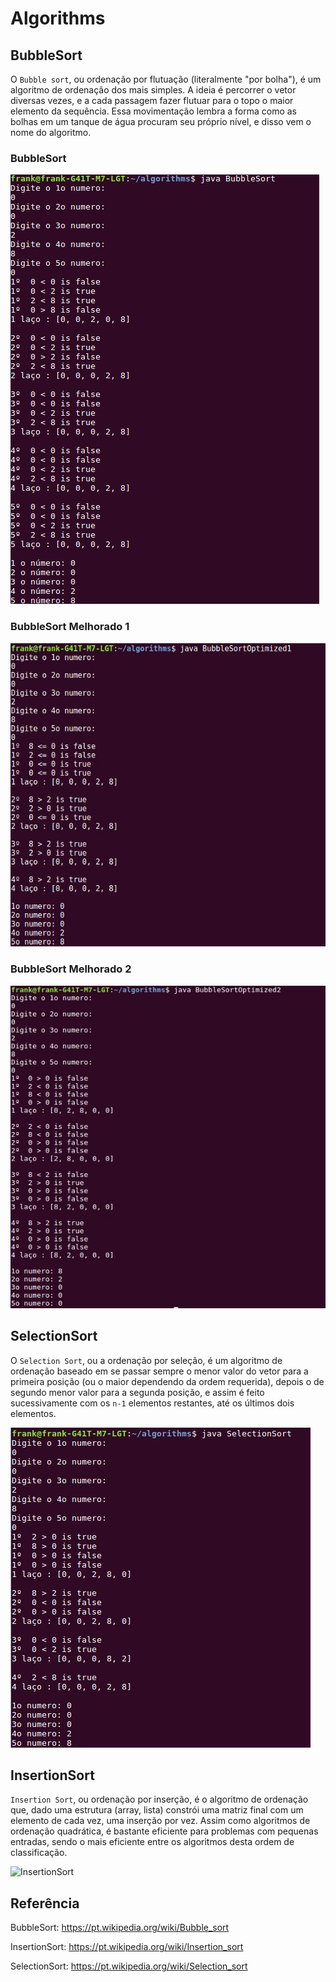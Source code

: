 # Algorithms

## BubbleSort

O `Bubble sort`, ou ordenação por flutuação (literalmente "por bolha"), é um algoritmo de ordenação dos mais simples. A ideia é percorrer o vetor diversas vezes, e a cada passagem fazer flutuar para o topo o maior elemento da sequência. Essa movimentação lembra a forma como as bolhas em um tanque de água procuram seu próprio nível, e disso vem o nome do algoritmo.

### BubbleSort
![BubbleSort](https://github.com/franknfjr/algorithms/blob/master/BubbleSort.jpeg)
### BubbleSort Melhorado 1
![BubbleSort1](https://github.com/franknfjr/algorithms/blob/master/BubbleSort1.jpeg)
### BubbleSort Melhorado 2
![BubbleSort2](https://github.com/franknfjr/algorithms/blob/master/BubbleSort2.jpeg)
## SelectionSort

O `Selection Sort`, ou a ordenação por seleção, é um algoritmo de ordenação baseado em se passar sempre o menor valor do vetor para a primeira posição (ou o maior dependendo da ordem requerida), depois o de segundo menor valor para a segunda posição, e assim é feito sucessivamente com os `n-1` elementos restantes, até os últimos dois elementos.

![SelectionSort](https://github.com/franknfjr/algorithms/blob/master/SelectionSort.jpeg)
## InsertionSort

`Insertion Sort`, ou ordenação por inserção, é o algoritmo de ordenação que, dado uma estrutura (array, lista) constrói uma matriz final com um elemento de cada vez, uma inserção por vez. Assim como algoritmos de ordenação quadrática, é bastante eficiente para problemas com pequenas entradas, sendo o mais eficiente entre os algoritmos desta ordem de classificação.

![InsertionSort](https://github.com/franknfjr/algorithms/blob/master/InsertionSort.png)
## Referência

BubbleSort: 
https://pt.wikipedia.org/wiki/Bubble_sort

InsertionSort:
https://pt.wikipedia.org/wiki/Insertion_sort

SelectionSort: 
https://pt.wikipedia.org/wiki/Selection_sort

